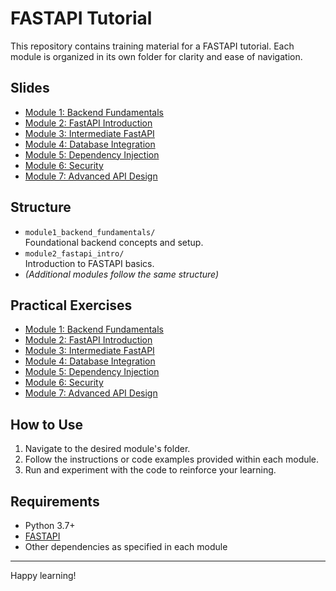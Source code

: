 # FASTAPI Tutorial

This repository contains training material for a FASTAPI tutorial. Each module is organized in its own folder for clarity and ease of navigation.

## Slides
- [Module 1: Backend Fundamentals](docs/module1_backend_fundamentals.md)
- [Module 2: FastAPI Introduction](docs/module2_getting_started_with_fastapi.md)
- [Module 3: Intermediate FastAPI](docs/module3_intermediate_fastapi.md)
- [Module 4: Database Integration](docs/module4_database_integration.md)
- [Module 5: Dependency Injection](docs/module5_dependency_injection.md)
- [Module 6: Security](docs/module6_security.md)
- [Module 7: Advanced API Design](docs/module7_advanced_api_design.md)


## Structure

- `module1_backend_fundamentals/`  
    Foundational backend concepts and setup.
- `module2_fastapi_intro/`  
    Introduction to FASTAPI basics.
- *(Additional modules follow the same structure)*

## Practical Exercises
- [Module 1: Backend Fundamentals](./module1_backend_fundamentals/README.md)
- [Module 2: FastAPI Introduction](./module2_fastapi_intro/README.md)
- [Module 3: Intermediate FastAPI](./module3_request_response/README.md)
- [Module 4: Database Integration](./module4_databases/README.md)
- [Module 5: Dependency Injection](./module5_dependency_injection/README.md)
- [Module 6: Security](./module6_security/README.md)
- [Module 7: Advanced API Design](./module7_advanced_api/__pycache__/README.md)
## How to Use

1. Navigate to the desired module's folder.
2. Follow the instructions or code examples provided within each module.
3. Run and experiment with the code to reinforce your learning.

## Requirements

- Python 3.7+
- [FASTAPI](https://fastapi.tiangolo.com/)
- Other dependencies as specified in each module

---

Happy learning!